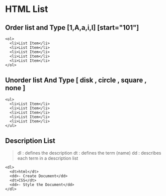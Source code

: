 # HTML List

## Order list and Type [1,A,a,i,I] [start="101"]

```
<ol>
  <li>List Item</li>
  <li>List Item</li>
  <li>List Item</li>
  <li>List Item</li>
  <li>List Item</li>
</ol>
```
## Unorder list And Type [ disk , circle , square , none ]

```
<ul>
  <li>List Item</li>
  <li>List Item</li>
  <li>List Item</li>
  <li>List Item</li>
  <li>List Item</li>
</ul>
```

## Description List

> dl : defines the description
> dt : defines the term (name)
> dd :  describes each term in a description list


```
<dl>
  <dt>html</dt>
  <dd>- Create Document</dd>
  <dt>CSS</dt>
  <dd>- Style the Document</dd>
</dl>
```
